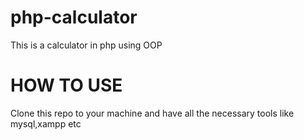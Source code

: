 # php-calculator
This is a calculator in php using OOP

# HOW TO USE
Clone this repo to your machine and have all the necessary tools like mysql,xampp etc

